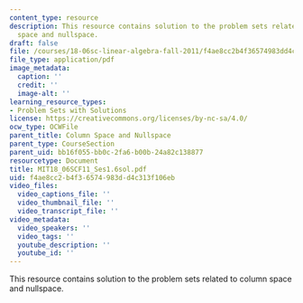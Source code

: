 ```yaml
---
content_type: resource
description: This resource contains solution to the problem sets related to column
  space and nullspace.
draft: false
file: /courses/18-06sc-linear-algebra-fall-2011/f4ae8cc2b4f36574983dd4c313f106eb_MIT18_06SCF11_Ses1.6sol.pdf
file_type: application/pdf
image_metadata:
  caption: ''
  credit: ''
  image-alt: ''
learning_resource_types:
- Problem Sets with Solutions
license: https://creativecommons.org/licenses/by-nc-sa/4.0/
ocw_type: OCWFile
parent_title: Column Space and Nullspace
parent_type: CourseSection
parent_uid: bb16f055-bb0c-2fa6-b00b-24a82c138877
resourcetype: Document
title: MIT18_06SCF11_Ses1.6sol.pdf
uid: f4ae8cc2-b4f3-6574-983d-d4c313f106eb
video_files:
  video_captions_file: ''
  video_thumbnail_file: ''
  video_transcript_file: ''
video_metadata:
  video_speakers: ''
  video_tags: ''
  youtube_description: ''
  youtube_id: ''
---
```

This resource contains solution to the problem sets related to column space and nullspace.